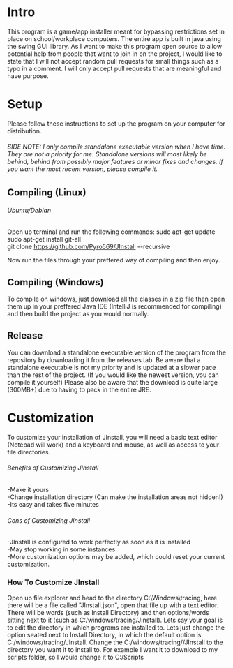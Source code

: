 # Intro
This program is a game/app installer meant for bypassing restrictions set in place on school/workplace computers. The entire app is built in java using the swing GUI library. As I want to make this program open source to allow potential help from people that want to join in on the project, I would like to state that I will not accept random pull requests for small things such as a typo in a comment. I will only accept pull requests that are meaningful and have purpose. 

# Setup
Please follow these instructions to set up the program on your computer for distribution.  
###### SIDE NOTE: I only compile standalone executable version when I have time. They are not a priority for me. Standalone versions will most likely be behind, behind from possibly major features or minor fixes and changes. If you want the most recent version, please compile it.
## Compiling (Linux)
###### Ubuntu/Debian
Open up terminal and run the following commands:
sudo apt-get update  
sudo apt-get install git-all  
git clone https://github.com/Pyro569/JInstall --recursive  

Now run the files through your preffered way of compiling and then enjoy.
## Compiling (Windows)
To compile on windows, just download all the classes in a zip file then open them up in your preffered Java IDE (IntelliJ is recommended for compiling) and then build the project as you would normally.  
## Release
You can download a standalone executable version of the program from the repository by downloading it from the releases tab. Be aware that a standalone executable is not my priority and is updated at a slower pace than the rest of the project. (If you would like the newest version, you can compile it yourself) Please also be aware that the download is quite large (300MB+) due to having to pack in the entire JRE.

# Customization
To customize your installation of JInstall, you will need a basic text editor (Notepad will work) and a keyboard and mouse, as well as access to your file directories.

###### Benefits of Customizing JInstall
-Make it yours  
-Change installation directory (Can make the installation areas not hidden!)  
-Its easy and takes five minutes  

###### Cons of Customizing JInstall
-JInstall is configured to work perfectly as soon as it is installed  
-May stop working in some instances  
-More customization options may be added, which could reset your current customization.  

### How To Customize JInstall
Open up file explorer and head to the directory C:\Windows\tracing, here there will be a file called "JInstall.json", open that file up with a text editor.
There will be words (such as Install Directory) and then options/words sitting next to it (such as C:/windows/tracing/JInstall). Lets say your goal is to edit the directory in which programs are installed to. Lets just change the option seated next to Install Directory, in which the default option is C:/windows/tracing/JInstall. Change the C:/windows/tracing//JInstall to the directory you want it to install to. For example I want it to download to my scripts folder, so I would change it to C:/Scripts
